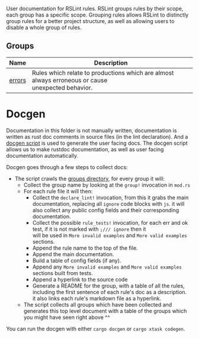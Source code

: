 
<!--
generated docs file, do not edit by hand, see xtask/docgen 
-->

User documentation for RSLint rules. RSLint groups rules by their scope, each group 
has a specific scope. Grouping rules allows RSLint to distinctly group rules for a better project structure, 
as well as allowing users to disable a whole group of rules.  


## Groups 
| Name | Description |
| ---- | ----------- |
| [errors](./errors) |  Rules which relate to productions which are almost always erroneous or cause<br>unexpected behavior. |


# Docgen

Documentation in this folder is not manually written, documentation is written as rust doc comments
in source files (in the lint declaration). And a [docgen script](../xtask/src/docgen/mod.rs) is used to generate the user facing docs.
The docgen script allows us to make rustdoc documentation, as well as user facing documentation automatically. 

Docgen goes through a few steps to collect docs:  
* The script crawls the [groups directory](../rslint_core/src/groups), for every group it will:  
    * Collect the group name by looking at the `group!` invocation in `mod.rs`  
    * For each rule file it will then:  
        * Collect the `declare_lint!` invocation, from this it grabs the main documentation, replacing all `ignore` code blocks with `js`. 
        it will also collect any public config fields and their corresponding documentation.  
        * Collect the possible `rule_tests!` invocation, for each err and ok test, if it is not marked with `;/// ignore` then it  
        will be used in `More invalid examples` and `More valid examples` sections.  
        * Append the rule name to the top of the file.  
        * Append the main documentation.  
        * Build a table of config fields (if any).  
        * Append any `More invalid examples` and `More valid examples` sections built from tests.  
        * Append a hyperlink to the source code  
        * Generate a README for the group, with a table of all the rules, including the first sentence of each rule's doc as a description.  
    it also links each rule's markdown file as a hyperlink.  
    * The script collects all groups which have been collected and generates this top level document with a table of the groups 
which you might have seen right above ^^ 

You can run the docgen with either `cargo docgen` or `cargo xtask codegen`.
